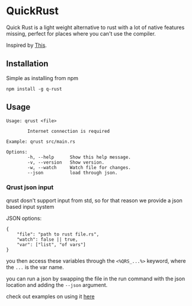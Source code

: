 # QuickRust

Quick Rust is a light weight alternative to rust with a lot of native features missing, perfect for places where you can't use the compiler.

Inspired by [This](https://gist.github.com/badboy/222302b6b40ba6afc412).

## Installation

Simple as installing from npm

```shell
npm install -g q-rust
```

## Usage

```shell
Usage: qrust <file>

        Internet connection is required

Example: qrust src/main.rs

Options:
        -h, --help      Show this help message.   
        -v, --version   Show version.
        -w, --watch     Watch file for changes.   
        --json          load through json. 
```

### Qrust json input

qrust dosn't support input from std, so for that reason we provide a json based input system

JSON options:

```
{
	"file": "path to rust file.rs",
	"watch": false || true,
	"var": ["list", "of vars"]
}
```

you then access these variables through the `<%QRS_...%>` keyword, where the `...` is the var name.

you can run a json by swapping the file in the run command with the json location and adding the `--json` argument.

check out examples on using it [here](https://github.com/imagineeeinc/q-rust/tree/main/example)